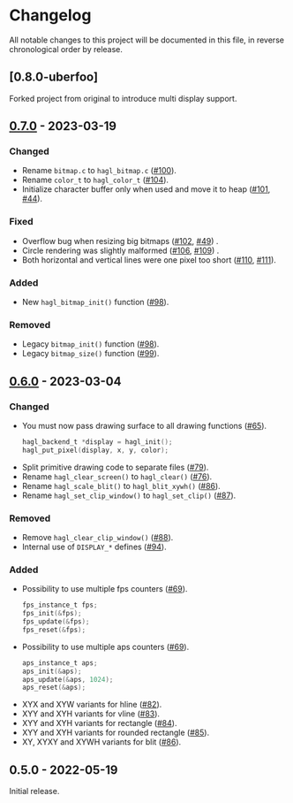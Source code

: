 # Changelog

All notable changes to this project will be documented in this file, in reverse chronological order by release.

## [0.8.0-uberfoo]

Forked project from original to introduce multi display support.

## [0.7.0](https://github.com/tuupola/hagl/compare/0.6.0...0.7.0) - 2023-03-19

### Changed
- Rename `bitmap.c` to `hagl_bitmap.c` ([#100](https://github.com/tuupola/hagl/pull/100)).
- Rename `color_t` to `hagl_color_t` ([#104](https://github.com/tuupola/hagl/pull/104)).
- Initialize character buffer only when used and move it to heap ([#101](https://github.com/tuupola/hagl/pull/101), [#44](https://github.com/tuupola/hagl/issues/44)).

### Fixed
- Overflow bug when resizing big bitmaps ([#102](https://github.com/tuupola/hagl/pull/102), [#49](https://github.com/tuupola/hagl/issues/49)) .
- Circle rendering was slightly malformed ([#106](https://github.com/tuupola/hagl/pull/106), [#109](https://github.com/tuupola/hagl/pull/109)) .
- Both horizontal and vertical lines were one pixel too short ([#110](https://github.com/tuupola/hagl/pull/110), [#111](https://github.com/tuupola/hagl/pull/111)).

### Added
- New `hagl_bitmap_init()` function ([#98](https://github.com/tuupola/hagl/pull/98)).

### Removed
- Legacy `bitmap_init()` function ([#98](https://github.com/tuupola/hagl/pull/98)).
- Legacy `bitmap_size()` function ([#99](https://github.com/tuupola/hagl/pull/99)).


## [0.6.0](https://github.com/tuupola/hagl/compare/0.5.0...0.6.0) - 2023-03-04

### Changed
- You must now pass drawing surface to all drawing functions ([#65](https://github.com/tuupola/hagl/pull/65)).
    ```c
    hagl_backend_t *display = hagl_init();
    hagl_put_pixel(display, x, y, color);
- Split primitive drawing code to separate files ([#79](https://github.com/tuupola/hagl/pull/79)).
- Rename `hagl_clear_screen()` to `hagl_clear()` ([#76](https://github.com/tuupola/hagl/pull/76)).
- Rename `hagl_scale_blit()` to `hagl_blit_xywh()` ([#86](https://github.com/tuupola/hagl/pull/86)).
- Rename `hagl_set_clip_window()` to `hagl_set_clip()` ([#87](https://github.com/tuupola/hagl/pull/87)).

### Removed

- Remove `hagl_clear_clip_window()` ([#88](https://github.com/tuupola/hagl/pull/88)).
- Internal use of `DISPLAY_*` defines ([#94](https://github.com/tuupola/hagl/pull/94)).


### Added
- Possibility to use multiple fps counters ([#69](https://github.com/tuupola/hagl/pull/69)).
    ```c
    fps_instance_t fps;
    fps_init(&fps);
    fps_update(&fps);
    fps_reset(&fps);
    ```
- Possibility to use multiple aps counters ([#69](https://github.com/tuupola/hagl/pull/70)).
    ```c
    aps_instance_t aps;
    aps_init(&aps);
    aps_update(&aps, 1024);
    aps_reset(&aps);
    ```
- XYX and XYW variants for hline ([#82](https://github.com/tuupola/hagl/pull/82)).
- XYY and XYH variants for vline ([#83](https://github.com/tuupola/hagl/pull/83)).
- XYY and XYH variants for rectangle ([#84](https://github.com/tuupola/hagl/pull/84)).
- XYY and XYH variants for rounded rectangle ([#85](https://github.com/tuupola/hagl/pull/85)).
- XY, XYXY and XYWH variants for blit ([#86](https://github.com/tuupola/hagl/pull/86)).


## 0.5.0 - 2022-05-19

Initial release.
